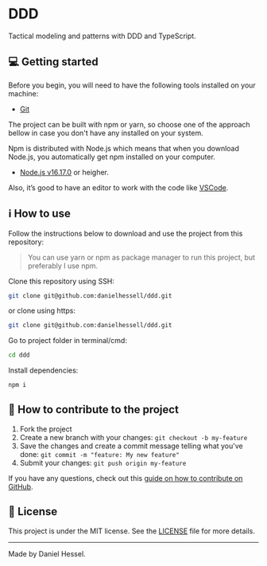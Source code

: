 # DDD

Tactical modeling and patterns with DDD and TypeScript.

## :computer: Getting started

Before you begin, you will need to have the following tools installed on your machine:

- [Git](https://git-scm.com)

The project can be built with npm or yarn, so choose one of the approach bellow in case you don't have any installed on your system.

Npm is distributed with Node.js which means that when you download Node.js, you automatically get npm installed on your computer.

- [Node.js v16.17.0](https://nodejs.org/) or heigher.

Also, it’s good to have an editor to work with the code like [VSCode](https://code.visualstudio.com/).

## :information_source: How to use

Follow the instructions below to download and use the project from this repository:

> You can use yarn or npm as package manager to run this project, but preferably I use npm.

Clone this repository using SSH:

```bash
git clone git@github.com:danielhessell/ddd.git
```

or clone using https:

```bash
git clone git@github.com:danielhessell/ddd.git
```

Go to project folder in terminal/cmd:

```bash
cd ddd
```

Install dependencies:

```bash
npm i
```

## :tada: How to contribute to the project

1. Fork the project
2. Create a new branch with your changes: `git checkout -b my-feature`
3. Save the changes and create a commit message telling what you've done: `git commit -m "feature: My new feature"`
4. Submit your changes: `git push origin my-feature`

If you have any questions, check out this [guide on how to contribute on GitHub](https://github.com/firstcontributions/first-contributions).

## :page_facing_up: License

This project is under the MIT license. See the [LICENSE](https://github.com/danielhessell/ddd/blob/master/LICENSE) file for more details.

---

Made by Daniel Hessel.
